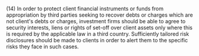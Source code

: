 (14) In order to protect client financial instruments or funds from appropriation by third parties seeking to recover debts or charges which are not client's debts or charges, investment firms should be able to agree to security interests, liens or rights of set-off over client assets only where this is required by the applicable law in a third country. Sufficiently tailored risk disclosures should be made to clients in order to alert them to the specific risks they face in such cases.